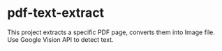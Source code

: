 # pdf-text-extract
This project extracts a specific PDF page, converts them into Image file. Use Google Vision API to detect text.
